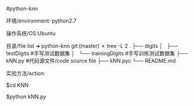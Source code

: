 #python-knn

环境/environment: python2.7

操作系统/OS:Ubuntu


目录/file list
➜  python-knn git:(master) ✗ tree -L 2
.
├── digits
│   ├── testDigits #手写测试数据集
│   └── trainingDigits #手写训练测试数据集
├── kNN.py #代码源文件/code source file
├── kNN.pyc
└── README.md

实验方法/action:

$cd KNN

$python kNN.py



